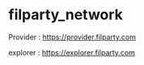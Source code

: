 # filparty_network

Provider :  https://provider.filparty.com

explorer :  https://explorer.filparty.com
